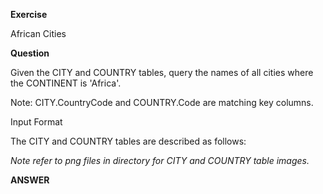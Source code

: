 **Exercise**

African Cities

**Question**

Given the CITY and COUNTRY tables, query the names of all cities where the CONTINENT is 'Africa'.

Note: CITY.CountryCode and COUNTRY.Code are matching key columns.

Input Format

The CITY and COUNTRY tables are described as follows:

*Note refer to png files in directory for CITY and COUNTRY table images.*

**ANSWER**


